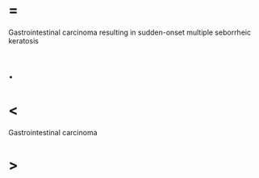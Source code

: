 # =

Gastrointestinal carcinoma resulting in sudden-onset multiple seborrheic keratosis

# .

# <

Gastrointestinal carcinoma

# >
